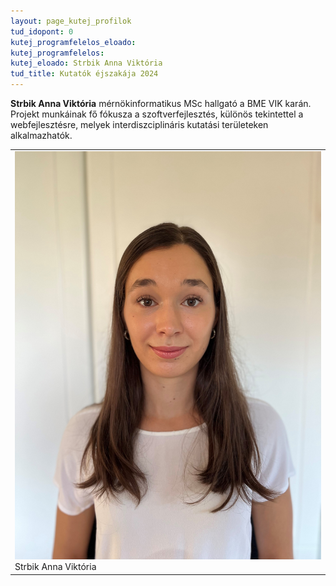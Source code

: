 ```yaml
---
layout: page_kutej_profilok
tud_idopont: 0
kutej_programfelelos_eloado:
kutej_programfelelos: 
kutej_eloado: Strbik Anna Viktória
tud_title: Kutatók éjszakája 2024
---
```


**Strbik Anna Viktória** mérnökinformatikus MSc hallgató a BME VIK karán. Projekt munkáinak fő fókusza a szoftverfejlesztés, különös tekintettel a webfejlesztésre, melyek interdiszciplináris kutatási területeken alkalmazhatók.	

<table class="picture">
<tr>
<td>

<div class="gallery">
    <img src="images/StrbikAnna.jpg" max-width="250" max-height="200">
  <div class="desc">Strbik Anna Viktória</div>
</div>

</td>
</tr>
</table>
